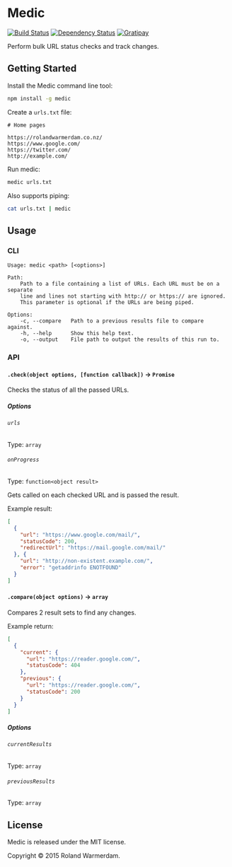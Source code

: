 Medic
=====

[![Build Status](https://api.travis-ci.org/Rowno/medic.svg?branch=master)](https://travis-ci.org/Rowno/medic)
[![Dependency Status](https://david-dm.org/Rowno/medic/status.svg)](https://david-dm.org/Rowno/medic)
[![Gratipay](https://img.shields.io/gratipay/Rowno.svg)](https://gratipay.com/Rowno/)

Perform bulk URL status checks and track changes.


Getting Started
---------------

Install the Medic command line tool:
```bash
npm install -g medic
```

Create a `urls.txt` file:
```
# Home pages

https://rolandwarmerdam.co.nz/
https://www.google.com/
https://twitter.com/
http://example.com/
```

Run medic:
```bash
medic urls.txt
```

Also supports piping:
```bash
cat urls.txt | medic
```


Usage
-----

### CLI

```
Usage: medic <path> [<options>]

Path:
    Path to a file containing a list of URLs. Each URL must be on a separate
    line and lines not starting with http:// or https:// are ignored.
    This parameter is optional if the URLs are being piped.

Options:
    -c, --compare   Path to a previous results file to compare against.
    -h, --help      Show this help text.
    -o, --output    File path to output the results of this run to.
```


### API

#### `.check(object options, [function callback])` -> `Promise`
Checks the status of all the passed URLs.

##### Options

###### `urls`
Type: `array`

###### `onProgress`
Type: `function<object result>`

Gets called on each checked URL and is passed the result.

Example result:
```json
[
  {
    "url": "https://www.google.com/mail/",
    "statusCode": 200,
    "redirectUrl": "https://mail.google.com/mail/"
  }, {
    "url": "http://non-existent.example.com/",
    "error": "getaddrinfo ENOTFOUND"
  }
]
```


#### `.compare(object options)` -> `array`
Compares 2 result sets to find any changes.

Example return:
```json
[
  {
    "current": {
      "url": "https://reader.google.com/",
      "statusCode": 404
    },
    "previous": {
      "url": "https://reader.google.com/",
      "statusCode": 200
    }
  }
]
```

##### Options

###### `currentResults`
Type: `array`

###### `previousResults`
Type: `array`


License
-------
Medic is released under the MIT license.

Copyright © 2015 Roland Warmerdam.

